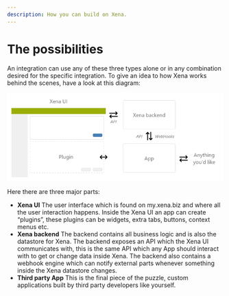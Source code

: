 ```yaml
---
description: How you can build on Xena.
---
```


# The possibilities

An integration can use any of these three types alone or in any combination desired for the specific integration. To give an idea to how Xena works behind the scenes, have a look at this diagram:

![Diagram showing the use of Xena API to connect Xena UI with Xena Backend, your app/plugin and anything else.](../.gitbook/assets/xenaapidiagram.jpg)

Here there are three major parts:

* **Xena UI**  The user interface which is found on my.xena.biz and where all the user interaction happens. Inside the Xena UI an app can create “plugins”, these plugins can be widgets, extra tabs, buttons, context menus etc.
* **Xena backend** 
   The backend contains all business logic and is also the datastore for Xena. The backend exposes an API which the Xena UI communicates with, this is the same API which any App should interact with to get or change data inside Xena. The backend also contains a webhook engine which can notify external parts whenever something inside the Xena datastore changes.
* **Third party App** 
   This is the final piece of the puzzle, custom applications built by third party developers like yourself.

